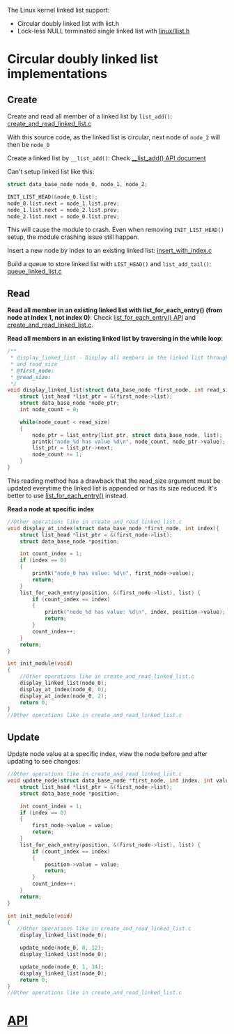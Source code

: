 The Linux kernel linked list support:

* Circular doubly linked list with list.h
* Lock-less NULL terminated single linked list with [linux/llist.h](https://github.com/torvalds/linux/blob/master/include/linux/llist.h)

# Circular doubly linked list implementations

## Create

Create and read all member of a linked list by ``list_add()``: [create_and_read_linked_list.c](create_and_read_linked_list.c)

With this source code, as the linked list is circular, next node of ``node_2`` will then be ``node_0``

Create a linked list by ``__list_add()``: Check [__list_add() API document](#__list_add)

Can't setup linked list like this:

```c
struct data_base_node node_0, node_1, node_2;

INIT_LIST_HEAD(&node_0.list);
node_0.list.next = node_1.list.prev;
node_1.list.next = node_2.list.prev;
node_2.list.next = node_0.list.prev;
```

This will cause the module to crash. Even when removing ``INIT_LIST_HEAD()`` setup, the module crashing issue still happen.

Insert a new node by index to an existing linked list: [insert_with_index.c](insert_with_index.c)

Build a queue to store linked list with ``LIST_HEAD()`` and ``list_add_tail()``: [queue_linked_list.c](queue_linked_list.c)

## Read

**Read all member in an existing linked list with list_for_each_entry() (from node at index 1, not index 0)**: Check [list_for_each_entry() API](#list_for_each_entry) and [create_and_read_linked_list.c](create_and_read_linked_list.c).

**Read all members in an existing linked list by traversing in the while loop**:

```c
/**
 * display_linked_list - Display all members in the linked list through while loop 
 * and read_size
 * @first_node:
 * @read_size:
 */
void display_linked_list(struct data_base_node *first_node, int read_size){
    struct list_head *list_ptr = &(first_node->list);
	struct data_base_node *node_ptr;
	int node_count = 0;

	while(node_count < read_size)
	{
		node_ptr = list_entry(list_ptr, struct data_base_node, list);
		printk("node_%d has value %d\n", node_count, node_ptr->value);
		list_ptr = list_ptr->next;
		node_count += 1;
	}
}
```

This reading method has a drawback that the read_size argument must be updated everytime the linked list is appended or has its size reduced. It's better to use [list_for_each_entry()](#list_for_each_entry) instead.

**Read a node at specific index**

```c
//Other operations like in create_and_read_linked_list.c
void display_at_index(struct data_base_node *first_node, int index){
    struct list_head *list_ptr = &(first_node->list);
	struct data_base_node *position;

	int count_index = 1;
	if (index == 0)
	{
		printk("node_0 has value: %d\n", first_node->value);
		return;
	}
	list_for_each_entry(position, &(first_node->list), list) {
		if (count_index == index)
		{
			printk("node_%d has value: %d\n", index, position->value);
			return;
		}
		count_index++;
	}
	return;
}

int init_module(void)
{
    //Other operations like in create_and_read_linked_list.c
	display_linked_list(node_0);
	display_at_index(node_0, 0);
	display_at_index(node_0, 2);
	return 0;
}
//Other operations like in create_and_read_linked_list.c
```

## Update

Update node value at a specific index, view the node before and after updating to see changes: 

```c
//Other operations like in create_and_read_linked_list.c
void update_node(struct data_base_node *first_node, int index, int value){
    struct list_head *list_ptr = &(first_node->list);
	struct data_base_node *position;

	int count_index = 1;
	if (index == 0)
	{
		first_node->value = value;
		return;
	}
	list_for_each_entry(position, &(first_node->list), list) {
		if (count_index == index)
		{
			position->value = value;
			return;
		}
		count_index++;
	}
	return;
}

int init_module(void)
{
   //Other operations like in create_and_read_linked_list.c
	display_linked_list(node_0);

	update_node(node_0, 0, 12);
	display_linked_list(node_0);

	update_node(node_0, 1, 34);
	display_linked_list(node_0);
	return 0;
}
//Other operations like in create_and_read_linked_list.c
```

# [API](API.md)

